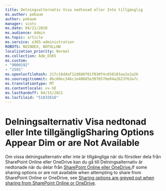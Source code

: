 ```yaml
---
title: Delningsalternativ Visa nedtonad eller Inte tillgänglig
ms.author: pebaum
author: pebaum
manager: scotv
ms.date: 04/21/2020
ms.audience: Admin
ms.topic: article
ms.service: o365-administration
ROBOTS: NOINDEX, NOFOLLOW
localization_priority: Normal
ms.collection: Adm_O365
ms.custom:
- "9000192"
- "2591"
ms.openlocfilehash: 217c18ddaf12d688f61f030f4c650183aa1e2a2b
ms.sourcegitcommit: 8bc60ec34bc1e40685e3976576e04a2623f63a7c
ms.translationtype: MT
ms.contentlocale: sv-SE
ms.lasthandoff: 04/15/2021
ms.locfileid: "51832616"
---
```

# <a name="sharing-options-appear-dim-or-are-not-available"></a><span data-ttu-id="19f84-102">Delningsalternativ Visa nedtonad eller Inte tillgänglig</span><span class="sxs-lookup"><span data-stu-id="19f84-102">Sharing Options Appear Dim or are Not Available</span></span>

<span data-ttu-id="19f84-103">Om vissa delningsalternativ eller inte är tillgängliga när du försöker dela från SharePoint Online eller OneDrive kan du gå till Delningsalternativ är nedtonade när du delar från [SharePoint Online eller OneDrive.](https://docs.microsoft.com/sharepoint/support/administration/sharing-options-grayed-out-when-sharing-from-sharepoint-online-or-onedrive)</span><span class="sxs-lookup"><span data-stu-id="19f84-103">If some sharing options or are not available when attempting to share from SharePoint Online or OneDrive, see [Sharing options are greyed out when sharing from SharePoint Online or OneDrive](https://docs.microsoft.com/sharepoint/support/administration/sharing-options-grayed-out-when-sharing-from-sharepoint-online-or-onedrive).</span></span>